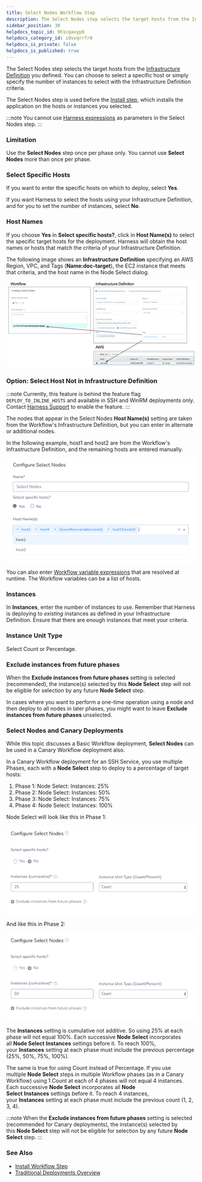 ```yaml
---
title: Select Nodes Workflow Step
description: The Select Nodes step selects the target hosts from the Infrastructure Definition you defined. You can choose to select a specific host or simply specify the number of instances to select with the In…
sidebar_position: 30
helpdocs_topic_id: 9h1cqaxyp9
helpdocs_category_id: idvvqrrfr9
helpdocs_is_private: false
helpdocs_is_published: true
---
```


The Select Nodes step selects the target hosts from the [Infrastructure Definition](../../../../continuous-delivery/model-cd-pipeline/environments/infrastructure-definitions.md) you defined. You can choose to select a specific host or simply specify the number of instances to select with the Infrastructure Definition criteria.

The Select Nodes step is used before the [Install step](install-workflow-step.md), which installs the application on the hosts or instances you selected.

:::note 
You cannot use [Harness expressions](../../variables/variables.md) as parameters in the Select Nodes step.
:::

### Limitation

Use the **Select Nodes** step once per phase only. You cannot use **Select Nodes** more than once per phase.

### Select Specific Hosts

If you want to enter the specific hosts on which to deploy, select **Yes**.

If you want Harness to select the hosts using your Infrastructure Definition, and for you to set the number of instances, select **No**.

### Host Names

If you choose **Yes** in **Select specific hosts?**, click in **Host Name(s)** to select the specific target hosts for the deployment. Harness will obtain the host names or hosts that match the criteria of your Infrastructure Definition.

The following image shows an **Infrastructure Definition** specifying an AWS Region, VPC, and Tags (**Name:doc-target**), the EC2 instance that meets that criteria, and the host name in the Node Select dialog.

[![](./static/select-nodes-workflow-step-00.png)
](./static/select-nodes-workflow-step-00.png)


### Option: Select Host Not in Infrastructure Definition

:::note 
Currently, this feature is behind the feature flag `DEPLOY_TO_INLINE_HOSTS` and available in SSH and WinRM deployments only. Contact [Harness Support](mailto:support@harness.io) to enable the feature.
:::

The nodes that appear in the Select Nodes **Host Name(s)** setting are taken from the Workflow's Infrastructure Definition, but you can enter in alternate or additional nodes. 

In the following example, host1 and host2 are from the Workflow's Infrastructure Definition, and the remaining hosts are entered manually.

![](./static/select-nodes-workflow-step-02.png)

You can also enter [Workflow variable expressions](../../../../continuous-delivery/model-cd-pipeline/workflows/add-workflow-variables-new-template.md) that are resolved at runtime. The Workflow variables can be a list of hosts.

### Instances

In **Instances**, enter the number of instances to use. Remember that Harness is deploying to *existing* instances as defined in your Infrastructure Definition. Ensure that there are enough instances that meet your criteria.

### Instance Unit Type

Select Count or Percentage.

### Exclude instances from future phases

When the **Exclude instances from future phases** setting is selected (recommended), the instance(s) selected by this **Node Select** step will not be eligible for selection by any future **Node Select** step.

In cases where you want to perform a one-time operation using a node and then deploy to all nodes in later phases, you might want to leave **Exclude instances from future phases** unselected.

### Select Nodes and Canary Deployments

While this topic discusses a Basic Workflow deployment, **Select Nodes** can be used in a Canary Workflow deployment also.

In a Canary Workflow deployment for an SSH Service, you use multiple Phases, each with a **Node Select** step to deploy to a percentage of target hosts:

1. Phase 1: Node Select: Instances: 25%
2. Phase 2: Node Select: Instances: 50%
3. Phase 3: Node Select: Instances: 75%
4. Phase 4: Node Select: Instances: 100%

Node Select will look like this in Phase 1:

[![](./static/select-nodes-workflow-step-03.png)](./static/select-nodes-workflow-step-03.png)

And like this in Phase 2:

[![](./static/select-nodes-workflow-step-05.png)](./static/select-nodes-workflow-step-05.png)

The **Instances** setting is cumulative not additive. So using 25% at each phase will not equal 100%. Each successive **Node Select** incorporates all **Node Select** **Instances** settings before it. To reach 100%, your **Instances** setting at each phase must include the previous percentage (25%, 50%, 75%, 100%).

The same is true for using Count instead of Percentage. If you use multiple **Node Select** steps in multiple Workflow phases (as in a Canary Workflow) using 1 Count at each of 4 phases will not equal 4 instances. Each successive **Node Select** incorporates all **Node Select** **Instances** settings before it. To reach 4 instances, your **Instances** setting at each phase must include the previous count (1, 2, 3, 4).

:::note When the **Exclude instances from future phases** setting is selected (recommended for Canary deployments), the instance(s) selected by this **Node Select** step will not be eligible for selection by any future **Node Select** step.
:::

### See Also

* [Install Workflow Step](install-workflow-step.md)
* [Traditional Deployments Overview](../../../../continuous-delivery/traditional-deployments/traditional-deployments-overview.md)

